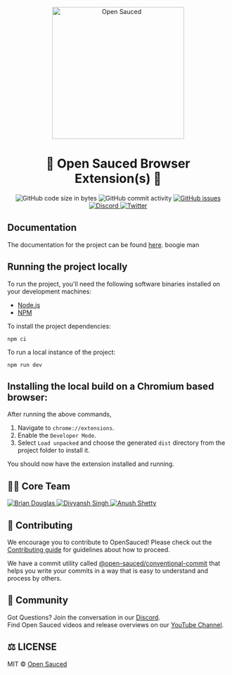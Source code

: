 <div align="center">
  <br>
  <img alt="Open Sauced" src="https://i.ibb.co/7jPXt0Z/logo1-92f1a87f.png" width="300px">
  <h1>🍕 Open Sauced Browser Extension(s) 🍕</h1>
</div>
<p align="center">
  <img src="https://img.shields.io/github/languages/code-size/open-sauced/browser-extensions" alt="GitHub code size in bytes">
  <img src="https://img.shields.io/github/commit-activity/w/open-sauced/browser-extensions" alt="GitHub commit activity">
  <a href="https://github.com/open-sauced/browser-extensions/issues">
    <img src="https://img.shields.io/github/issues/open-sauced/browser-extensions" alt="GitHub issues">
  </a>
  <a href="https://discord.gg/U2peSNf23P">
    <img src="https://img.shields.io/discord/714698561081704529.svg?label=&logo=discord&logoColor=ffffff&color=7389D8&labelColor=6A7EC2" alt="Discord">
  </a>
  <a href="https://twitter.com/saucedopen">
    <img src="https://img.shields.io/twitter/follow/saucedopen?label=Follow&style=social" alt="Twitter">
  </a>
</p>

## Documentation

The documentation for the project can be found [here](https://docs.opensauced.pizza/chrome-extension/introduction-to-the-chrome-extension/). boogie man

## Running the project locally

To run the project, you'll need the following software binaries installed on your development machines:

- [Node.js](https://nodejs.org/en)
- [NPM](https://www.npmjs.com/)

To install the project dependencies:

```shell
npm ci
```

To run a local instance of the project:

```shell
npm run dev
```

## Installing the local build on a Chromium based browser:
After running the above commands,
1. Navigate to `chrome://extensions`. 
2. Enable the `Developer Mode`.
3. Select `Load unpacked` and choose the generated `dist` directory from the project folder to install it.

You should now have the extension installed and running.

## 🙌🏼 Core Team
<p align="left>
  <a href="https://github.com"/></a>
  <a href="https://github.com/bdougie">
    <img src="https://images.weserv.nl/?url=avatars.githubusercontent.com/u/5713670&h=60&w=60&fit=cover&mask=circle" alt="Brian Douglas">
  </a>
  <a href="https://github.com/diivi">
    <img src="https://images.weserv.nl/?url=avatars.githubusercontent.com/u/41837037&h=60&w=60&fit=cover&mask=circle" alt="Divyansh Singh">
  </a>
  <a href="https://github.com/Anush008">
    <img src="https://images.weserv.nl/?url=avatars.githubusercontent.com/u/46051506&h=60&w=60&fit=cover&mask=circle" alt="Anush Shetty">
  </a>
</p>

## 🤝 Contributing

We encourage you to contribute to OpenSauced! Please check out the [Contributing guide](https://docs.opensauced.pizza/contributing/introduction-to-contributing/) for guidelines about how to proceed.

We have a commit utility called [@open-sauced/conventional-commit](https://github.com/open-sauced/conventional-commit) that helps you write your commits in a way that is easy to understand and process by others.

## 🍕 Community

Got Questions? Join the conversation in our [Discord](https://discord.gg/U2peSNf23P).  
Find Open Sauced videos and release overviews on our [YouTube Channel](https://www.youtube.com/channel/UCklWxKrTti61ZCROE1e5-MQ).

## ⚖️ LICENSE

MIT © [Open Sauced](LICENSE)
